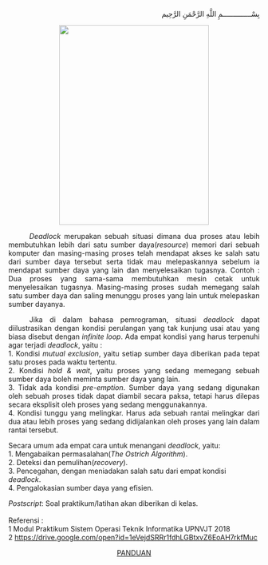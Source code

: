 <p align="right">
بِسْــــــــــــــمِ اللَّهِ الرَّحْمَنِ الرَّحِيم 
</p>
<p align=center>
<img src="https://i.imgur.com/HsGBZos.jpg" height=400 width=300>
</p>

<p align=justify>&emsp;&emsp;&emsp;<i>Deadlock</i> merupakan sebuah situasi dimana dua proses atau lebih membutuhkan lebih dari satu sumber daya(<i>resource</i>) memori dari  sebuah  komputer  dan  masing-masing  proses  telah  mendapat akses ke salah satu dari sumber daya tersebut serta tidak mau melepaskannya sebelum ia mendapat sumber daya yang lain dan menyelesaikan tugasnya. Contoh : Dua proses yang  sama-sama  membutuhkan mesin cetak untuk  menyelesaikan  tugasnya.  Masing-masing proses sudah memegang salah satu sumber daya dan saling menunggu proses yang lain untuk melepaskan sumber dayanya.</p>
<p align=justify>&emsp;&emsp;&emsp;Jika di dalam bahasa pemrograman, situasi <i>deadlock</i> dapat diilustrasikan dengan kondisi perulangan yang tak kunjung usai atau yang biasa disebut dengan <i>infinite loop</i>. Ada empat kondisi yang harus terpenuhi agar terjadi <i>deadlock</i>, yaitu :<br>
1. Kondisi <i>mutual exclusion</i>, yaitu setiap sumber daya diberikan pada tepat satu proses pada waktu tertentu.<br>
2. Kondisi <i>hold & wait</i>, yaitu proses yang sedang memegang sebuah sumber daya boleh meminta sumber daya yang lain.<br>
3. Tidak  ada  kondisi <i>pre-emption</i>. Sumber daya yang sedang digunakan oleh sebuah proses tidak dapat diambil secara paksa, tetapi harus dilepas secara eksplisit oleh proses yang sedang menggunakannya.<br>
4. Kondisi tunggu yang melingkar. Harus ada sebuah rantai melingkar dari dua atau lebih proses yang sedang didijalankan oleh proses yang lain dalam rantai tersebut.</p>
<p>Secara umum ada empat cara untuk menangani <i>deadlock</i>, yaitu:<br>
1. Mengabaikan permasalahan(<i>The Ostrich Algorithm</i>).<br>
2. Deteksi dan pemulihan(<i>recovery</i>).<br>
3. Pencegahan, dengan meniadakan salah satu dari empat kondisi <i>deadlock</i>.<br>
4. Pengalokasian sumber daya yang efisien.
</p>

<i>Postscript</i>: Soal praktikum/latihan akan diberikan di kelas.<br><br>
Referensi :<br>
1 Modul Praktikum Sistem Operasi Teknik Informatika UPNVJT 2018<br>
2 https://drive.google.com/open?id=1eVejdSRRr1fdhLGBtxvZ6EoAH7rkfMuc

<p align="center">
<a href="https://drive.google.com/file/d/1Be0RHbVGaQ5bYX4ndfYtl-0C1gLJeQI0/view?usp=sharing">PANDUAN</a></p>
